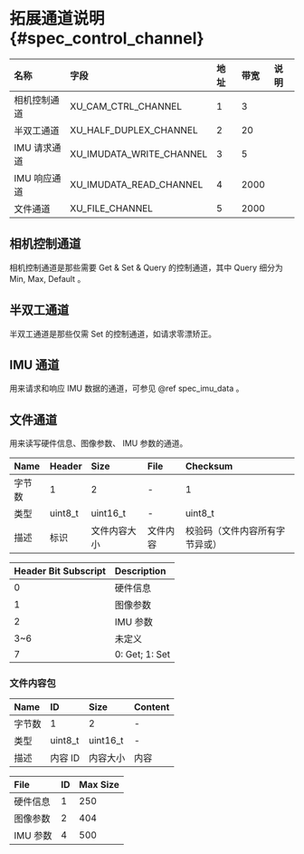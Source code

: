 # 拓展通道说明 {#spec_control_channel}

| 名称 | 字段 | 地址 | 带宽 | 说明 |
| :----- | :----- | :----- | :----- | :----- |
| 相机控制通道 | XU_CAM_CTRL_CHANNEL | 1 | 3 | |
| 半双工通道 | XU_HALF_DUPLEX_CHANNEL | 2 | 20 | |
| IMU 请求通道 | XU_IMUDATA_WRITE_CHANNEL | 3 | 5 | |
| IMU 响应通道 | XU_IMUDATA_READ_CHANNEL | 4 | 2000 | |
| 文件通道 | XU_FILE_CHANNEL | 5 | 2000 | |

## 相机控制通道

相机控制通道是那些需要 Get & Set & Query 的控制通道，其中 Query 细分为 Min, Max, Default 。

## 半双工通道

半双工通道是那些仅需 Set 的控制通道，如请求零漂矫正。

## IMU 通道

用来请求和响应 IMU 数据的通道，可参见 @ref spec_imu_data 。

## 文件通道

用来读写硬件信息、图像参数、 IMU 参数的通道。

| Name | Header | Size | File | Checksum |
| :--- | :----- | :--- | :--- | :-------- |
| 字节数 | 1 | 2 | - | 1 |
| 类型 | uint8_t | uint16_t | - | uint8_t |
| 描述 | 标识 | 文件内容大小 | 文件内容 | 校验码（文件内容所有字节异或） |

| Header Bit Subscript | Description |
| :------------------- | :---------- |
| 0 | 硬件信息 |
| 1 | 图像参数 |
| 2 | IMU 参数 |
| 3~6 | 未定义 |
| 7 | 0: Get; 1: Set |

### 文件内容包

| Name | ID | Size | Content |
| :--- | :- | :--- | :------ |
| 字节数 | 1 | 2 | - |
| 类型 | uint8_t | uint16_t | - |
| 描述 | 内容 ID | 内容大小 | 内容 |

| File | ID | Max Size |
| :--- | :- | :------- |
| 硬件信息 | 1 | 250 |
| 图像参数 | 2 | 404 |
| IMU 参数 | 4 | 500 |
